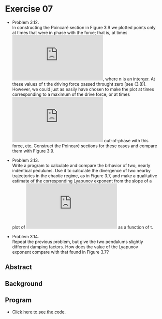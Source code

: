 # Exercise 07

* Problem 3.12.<br>
In constructing the Poincaré section in Figure 3.9 we plotted points only at times that were in phase with the force; that is, at times ![](http://latex.codecogs.com/gif.latex?t%5Capprox%202%5Cpi%20n/%5COmega%20_D), where n is an interger. At these values of t the driving force passed throught zero [see (3.8)]. However, we could just as easily have chosen to make the plot at times corresponding to a maximum of the drive force, or at times ![](http://latex.codecogs.com/gif.latex?%5Cpi/4) out-of-phase with this force, etc. Construct the Poincaré sections for these cases and compare them with Figure 3.9.

* Problem 3.13.<br>
Write a program to calculate and compare the brhavior of two, nearly indentical pedulums. Use it to calculate the divergence of two nearby trajectories in the chaotic regime, as in Figure 3.7, and make a qualitative estimate of the corresponding Lyapunov exponent from the slope of a plot of ![](http://latex.codecogs.com/gif.latex?log%28%5CDelta%20%5Ctheta%20%29) as a function of t.

* Problem 3.14.<br>
Repeat the previous problem, but give the two pendulums slightly different damping factors. How does the value of the Lyapunov exponent compare with that found in Figure 3.7?

## Abstract

## Background

## Program
* [Click here to see the code.]()
